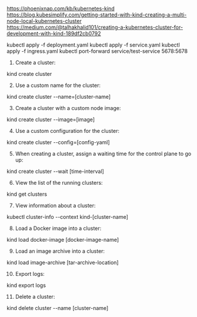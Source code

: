 https://phoenixnap.com/kb/kubernetes-kind
https://blog.kubesimplify.com/getting-started-with-kind-creating-a-multi-node-local-kubernetes-cluster
https://medium.com/@talhakhalid101/creating-a-kubernetes-cluster-for-development-with-kind-189df2cb0792

kubectl apply -f deployment.yaml
kubectl apply -f service.yaml
kubectl apply -f ingress.yaml
kubectl port-forward service/test-service 5678:5678


1. Create a cluster:

kind create cluster

2. Use a custom name for the cluster:

kind create cluster --name=[cluster-name]

3. Create a cluster with a custom node image:

kind create cluster --image=[image]

4. Use a custom configuration for the cluster:

kind create cluster --config=[config-yaml]

5. When creating a cluster, assign a waiting time for the control plane to go up:

kind create cluster --wait [time-interval]

6. View the list of the running clusters:

kind get clusters

7. View information about a cluster:

kubectl cluster-info --context kind-[cluster-name]

8. Load a Docker image into a cluster:

kind load docker-image [docker-image-name]

9. Load an image archive into a cluster:

kind load image-archive [tar-archive-location]

10. Export logs:

kind export logs

11. Delete a cluster:

kind delete cluster --name [cluster-name]